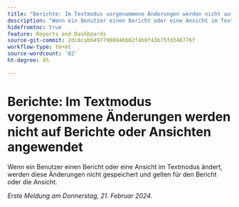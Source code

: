 ```yaml
---
title: "Berichte: Im Textmodus vorgenommene Änderungen werden nicht auf Berichte oder Ansichten angewendet."
description: "Wenn ein Benutzer einen Bericht oder eine Ansicht im Textmodus ändert, werden diese Änderungen nicht gespeichert und gelten für den Bericht oder die Ansicht."
hidefromtoc: true
feature: Reports and Dashboards
source-git-commit: 2dc8cabb4977908846b62f4b9f43b75fd348776f
workflow-type: tm+mt
source-wordcount: '82'
ht-degree: 4%

---
```



# Berichte: Im Textmodus vorgenommene Änderungen werden nicht auf Berichte oder Ansichten angewendet

Wenn ein Benutzer einen Bericht oder eine Ansicht im Textmodus ändert, werden diese Änderungen nicht gespeichert und gelten für den Bericht oder die Ansicht.

_Erste Meldung am Donnerstag, 21. Februar 2024._
